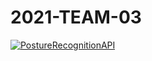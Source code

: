 # 2021-TEAM-03

[![PostureRecognitionAPI](https://github.com/UGS-CS/2021-TEAM-03/actions/workflows/dotnet.yml/badge.svg)](https://github.com/UGS-CS/2021-TEAM-03/actions/workflows/dotnet.yml)
